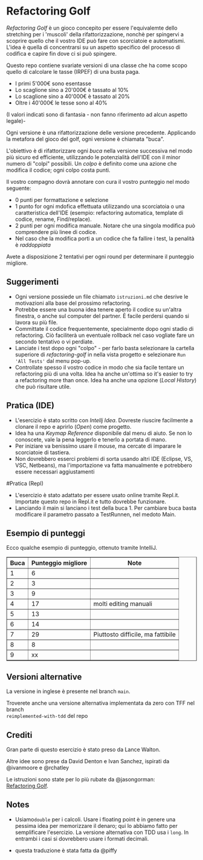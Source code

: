 # Refactoring Golf

_Refactoring Golf_ è un gioco concepito per essere l'equivalemte dello stretching
per i 'muscoli' della rifattorizzazione, nonchè per spingervi a scoprire quello che
il vostro IDE può fare con scorciatoie e automatismi. L'idea è quella di concentrarsi
su un aspetto specifico del processo di codifica e capire fin dove ci si può spingere.

Questo repo contiene svariate versioni di una classe che ha come scopo quello di calcolare
le tasse (IRPEF) di una busta paga.

* I primi 5'000€ sono esentasse
* Lo scaglione sino a 20'000€ è tassato al 10%
* Lo scaglione sino a 40'000€ è tassato al 20%
* Oltre i 40'000€ le tesse sono al 40%

(I valori indicati sono di fantasia - non fanno riferimento ad alcun aspetto legale)-

Ogni versione è una rifattorizzazione delle versione precedente. Applicando la metafora del gioco
del golf, ogni versione è chiamata "buca".

L'obiettivo è di rifattorizzare ogni _buca_ nella versione successiva nel modo più sicuro
ed efficiente, utilizzando le potenzialità dell'IDE con il minor numero di "colpi" possibili.
Un _colpo_ è definito come una azione che modifica il codice; ogni colpo costa punti.

Il vostro compagno dovrà annotare con cura il vostro punteggio nel modo seguente:

- 0 punti per formattazione e selezione
- 1 punto for ogni mdofica effettuata utilizzando una scorciatoia o una caratteristica dell'IDE
(esempio: refactoring automatica, template di codice, rename, Find/replace).
- 2 punti per ogni modifica manuale. Notare che una singola modifica può comprendere più linee di codice.
- Nel caso che la modifica porti a un codice che fa fallire i test, la penalità è _raddoppiata_

Avete a disposizione 2 tentativi per ogni round per determinare il punteggio migliore.

## Suggerimenti
- Ogni versione possiede un file chiamato `istruzioni.md` che desrive le motivazioni alla base del prossimo refactoring.
- Potrebbe essere una buona idea tenere aperto il codice su un'altra finestra, o anche sul computer del partner.
È facile perdersi quando si lavora su più file.
- Committate il codice frequentemente, specialmente dopo ogni stadio di refactoring. Ciò faciliterà un eventuale
rollback nel caso vogliate fare un secondo tentativo o vi perdiate.
- Lanciate i test dopo ogni "colpo" - per farlo basta selezionare la cartella superiore di  *refactoring-golf* in
nella vista progetto e selezionare `Run 'All Tests'` dal menu pop-up.
- Controllate spesso il vostro codice in modo che sia facile tentare un refactoring più di una volta. Idea ha anche
un'ottima  so it's easier to try a refactoring more than once. Idea ha anche una opzione (_Local History_) che può risultare utile.

## Pratica (IDE)
- L'esercizio è stato scritto con _Intellj Idea_. Dovreste riuscire facilmente a clonare il repo e aprirlo
 (_Open_) come progetto.
- Idea ha una _Keymap Reference_ disponibile dal menu di aiuto. Se non lo conoscete, vale la
pena leggerlo e tenerlo a portata di mano.
- Per iniziare va benissimo usare il mouse, ma cercate di imparare le scorciatoie di tastiera.
- Non dovrebbero esserci problemi di sorta usando altri IDE (Eclipse, VS, VSC, Netbeans), ma l'importazione va fatta 
manualmente e potrebbero essere necessari aggiustamenti

#Pratica (Repl)
- L'esercizio è stato adattato per essere usato online tramite Repl.it. Importate questo repo in Repl.it e tutto 
dovrebbe funzionare. 
- Lanciando il main si lanciano i test della buca 1. Per cambiare buca basta modificare il parametro 
passato a TestRunnen, nel medoto Main.

## Esempio di punteggi
Ecco qualche esempio di punteggio, ottenuto tramite IntelliJ.  

<table border="1">
<tr><th>Buca</th><th>Punteggio migliore</th><th>Note</th></tr>
<tr><td> 1    </td><td> 6          </td><td></td></tr>
<tr><td> 2    </td><td> 3          </td><td></td></tr>
<tr><td> 3    </td><td> 9          </td><td></td></tr>
<tr><td> 4    </td><td> 17         </td><td>molti editing manuali</td></tr>
<tr><td> 5    </td><td> 13         </td><td></td></tr>
<tr><td> 6    </td><td> 14         </td><td></td></tr>
<tr><td> 7    </td><td> 29         </td><td>Piuttosto difficile, ma fattibile</td></tr>       
<tr><td> 8    </td><td> 8          </td><td></td></tr>
<tr><td> 9    </td><td> xx         </td><td></td></tr>
</table>       

## Versioni alternative
La versione in inglese è presente nel branch `main`.

Troverete anche una versione alternativa implementata da zero con TFF nel branch  
`reimplemented-with-tdd` del repo

## Crediti
Gran parte di questo esercizio è stato preso da Lance Walton.

Altre idee sono prese da David Denton e Ivan Sanchez, ispirati da @ivanmoore e @rchatley

Le istruzioni sono state per lo più rubate da @jasongorman:  
<a href="https://github.com/jasongorman/RefactoringGolfJava">Refactoring Golf</a>.


## Notes

- Usiamo`double` per i calcoli. Usare i floating point è in genere una pessima idea per memorizzare il denaro; qui
 lo abbiamo fatto per semplificare l'esercizio. La versione alternativa con TDD usa i `long`.
 In entrambi i casi si dovrebbero usare i formati decimali.

- questa traduzione è stata fatta da @piffy

